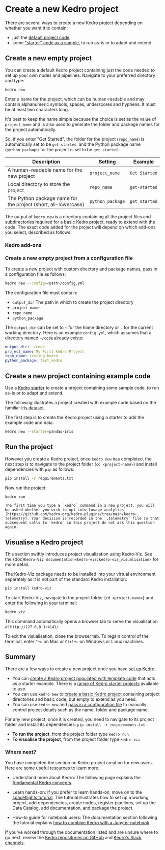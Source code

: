 # Create a new Kedro project

There are several ways to create a new Kedro project depending on whether you want it to contain:

* just the [default project code](#create-a-new-empty-project)
* some ["starter" code as a sample](#create-a-new-project-containing-example-code), to run as-is or to adapt and extend.

## Create a new empty project

You can create a default Kedro project containing just the code needed to set up your own nodes and pipelines. Navigate to your preferred directory and type:

```bash
kedro new
```

Enter a name for the project, which can be human-readable and may contain alphanumeric symbols, spaces, underscores and hyphens. It must be at least two characters long.

It's best to keep the name simple because the choice is set as the value of `project_name` and is also used to generate the folder and package names for the project automatically.

So, if you enter "Get Started", the folder for the project (`repo_name`) is automatically set to be `get-started`, and the Python package name (`python_package`) for the project is set to be `get_started`.

| Description                                                     | Setting          | Example       |
| --------------------------------------------------------------- | ---------------- | ------------- |
| A human-readable name for the new project                      | `project_name`   | `Get Started` |
| Local directory to store the project                           | `repo_name`      | `get-started` |
| The Python package name for the project (short, all-lowercase) | `python_package` | `get_started` |


The output of `kedro new` is a directory containing all the project files and subdirectories required for a basic Kedro project, ready to extend with the code. The exact code added for the project will depend on which add-ons you select, described as follows:

### Kedro add-ons
<!--TO DO-->
<!--Add in some basic new content about using add-ons with kedro new. Don't add too much detail here.-->

### Create a new empty project from a configuration file

To create a new project with custom directory and package names, pass in a configuration file as follows:

```bash
kedro new --config=<path>/config.yml
```

The configuration file must contain:

-   `output_dir` The path in which to create the project directory
-   `project_name`
-   `repo_name`
-   `python_package`

The `output_dir` can be set to `~` for the home directory or `.` for the current working directory. Here is an example `config.yml`, which assumes that a directory named `~/code` already exists:

```yaml
output_dir: ~/code
project_name: My First Kedro Project
repo_name: testing-kedro
python_package: test_kedro
```
## Create a new project containing example code

Use a [Kedro starter](../kedro_project_setup/starters.md) to create a project containing some sample code, to run as-is or to adapt and extend.


<!--TO DO-->
<!--Add in new content about using add-ons with a starter-->

The following illustrates a project created with example code based on the familiar [Iris dataset](https://www.kaggle.com/uciml/iris).

The first step is to create the Kedro project using a starter to add the example code and data.

```bash
kedro new --starter=pandas-iris
```


## Run the project

However you create a Kedro project, once `kedro new` has completed, the next step is to navigate to the project folder (`cd <project-name>`) and install dependencies with `pip` as follows:

```bash
pip install -r requirements.txt
```

Now run the project:

```bash
kedro run
```

```{note}
The first time you type a `kedro` command in a new project, you will be asked whether you wish to opt into [usage analytics](https://github.com/kedro-org/kedro-plugins/tree/main/kedro-telemetry). Your decision is recorded in the `.telemetry` file so that subsequent calls to `kedro` in this project do not ask this question again.
```

## Visualise a Kedro project

This section swiftly introduces project visualisation using Kedro-Viz. See the {doc}`Kedro-Viz documentation<kedro-viz:kedro-viz_visualisation>` for more detail.

The Kedro-Viz package needs to be installed into your virtual environment separately as it is not part of the standard Kedro installation:

```bash
pip install kedro-viz
```

To start Kedro-Viz, navigate to the project folder (`cd <project-name>`) and enter the following in your terminal:

```bash
kedro viz
```

This command automatically opens a browser tab to serve the visualisation at `http://127.0.0.1:4141/`.

To exit the visualisation, close the browser tab. To regain control of the terminal, enter `^+c` on Mac or `Ctrl+c` on Windows or Linux machines.

## Summary

There are a few ways to create a new project once you have [set up Kedro](install.md):

* You can [create a Kedro project populated with template code](#create-a-new-project-containing-example-code) that acts as a starter example. There is a [range of Kedro starter projects](../starters/starters.md#list-of-official-starters) available to use.
* You can use `kedro new` to [create a basic Kedro project](#create-a-new-empty-project) containing project directories and basic code, but empty to extend as you need.
* You can use `kedro new` and [pass in a configuration file](#create-a-new-project-from-a-configuration-file) to manually control project details such as the name, folder and package name.


For any new project, once it is created, you need to navigate to its project folder and install its dependencies: `pip install -r requirements.txt`

* **To run the project**, from the project folder type `kedro run`
* **To visualise the project**, from the project folder type `kedro viz`

### Where next?
You have completed the section on Kedro project creation for new users. Here are some useful resources to learn more:

* Understand more about Kedro: The following page explains the [fundamental Kedro concepts](./kedro_concepts.md).

* Learn hands-on: If you prefer to learn hands-on, move on to the [spaceflights tutorial](../tutorial/spaceflights_tutorial.md). The tutorial illustrates how to set up a working project, add dependencies, create nodes, register pipelines, set up the Data Catalog, add documentation, and package the project.

* How-to guide for notebook users: The documentation section following the tutorial explains [how to combine Kedro with a Jupyter notebook](../notebooks_and_ipython/kedro_and_notebooks.md).

If you've worked through the documentation listed and are unsure where to go next, review the [Kedro repositories on GitHub](https://github.com/kedro-org) and [Kedro's Slack channels](https://slack.kedro.org).
